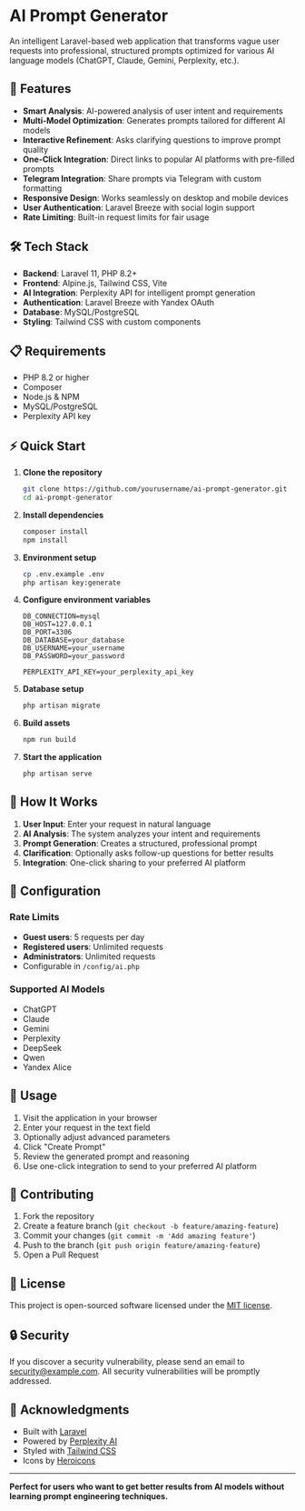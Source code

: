 # AI Prompt Generator

An intelligent Laravel-based web application that transforms vague user requests into professional, structured prompts optimized for various AI language models (ChatGPT, Claude, Gemini, Perplexity, etc.).

## 🚀 Features

- **Smart Analysis**: AI-powered analysis of user intent and requirements
- **Multi-Model Optimization**: Generates prompts tailored for different AI models
- **Interactive Refinement**: Asks clarifying questions to improve prompt quality
- **One-Click Integration**: Direct links to popular AI platforms with pre-filled prompts
- **Telegram Integration**: Share prompts via Telegram with custom formatting
- **Responsive Design**: Works seamlessly on desktop and mobile devices
- **User Authentication**: Laravel Breeze with social login support
- **Rate Limiting**: Built-in request limits for fair usage

## 🛠 Tech Stack

- **Backend**: Laravel 11, PHP 8.2+
- **Frontend**: Alpine.js, Tailwind CSS, Vite
- **AI Integration**: Perplexity API for intelligent prompt generation
- **Authentication**: Laravel Breeze with Yandex OAuth
- **Database**: MySQL/PostgreSQL
- **Styling**: Tailwind CSS with custom components

## 📋 Requirements

- PHP 8.2 or higher
- Composer
- Node.js & NPM
- MySQL/PostgreSQL
- Perplexity API key

## ⚡ Quick Start

1. **Clone the repository**
   ```bash
   git clone https://github.com/yourusername/ai-prompt-generator.git
   cd ai-prompt-generator
   ```

2. **Install dependencies**
   ```bash
   composer install
   npm install
   ```

3. **Environment setup**
   ```bash
   cp .env.example .env
   php artisan key:generate
   ```

4. **Configure environment variables**
   ```env
   DB_CONNECTION=mysql
   DB_HOST=127.0.0.1
   DB_PORT=3306
   DB_DATABASE=your_database
   DB_USERNAME=your_username
   DB_PASSWORD=your_password
   
   PERPLEXITY_API_KEY=your_perplexity_api_key
   ```

5. **Database setup**
   ```bash
   php artisan migrate
   ```

6. **Build assets**
   ```bash
   npm run build
   ```

7. **Start the application**
   ```bash
   php artisan serve
   ```

## 🎯 How It Works

1. **User Input**: Enter your request in natural language
2. **AI Analysis**: The system analyzes your intent and requirements
3. **Prompt Generation**: Creates a structured, professional prompt
4. **Clarification**: Optionally asks follow-up questions for better results
5. **Integration**: One-click sharing to your preferred AI platform

## 🔧 Configuration

### Rate Limits
- **Guest users**: 5 requests per day
- **Registered users**: Unlimited requests
- **Administrators**: Unlimited requests
- Configurable in `/config/ai.php`

### Supported AI Models
- ChatGPT
- Claude
- Gemini
- Perplexity
- DeepSeek
- Qwen
- Yandex Alice

## 📱 Usage

1. Visit the application in your browser
2. Enter your request in the text field
3. Optionally adjust advanced parameters
4. Click "Create Prompt"
5. Review the generated prompt and reasoning
6. Use one-click integration to send to your preferred AI platform

## 🤝 Contributing

1. Fork the repository
2. Create a feature branch (`git checkout -b feature/amazing-feature`)
3. Commit your changes (`git commit -m 'Add amazing feature'`)
4. Push to the branch (`git push origin feature/amazing-feature`)
5. Open a Pull Request

## 📄 License

This project is open-sourced software licensed under the [MIT license](https://opensource.org/licenses/MIT).

## 🔒 Security

If you discover a security vulnerability, please send an email to [security@example.com](mailto:security@example.com). All security vulnerabilities will be promptly addressed.

## 🙏 Acknowledgments

- Built with [Laravel](https://laravel.com)
- Powered by [Perplexity AI](https://perplexity.ai)
- Styled with [Tailwind CSS](https://tailwindcss.com)
- Icons by [Heroicons](https://heroicons.com)

---

**Perfect for users who want to get better results from AI models without learning prompt engineering techniques.**
